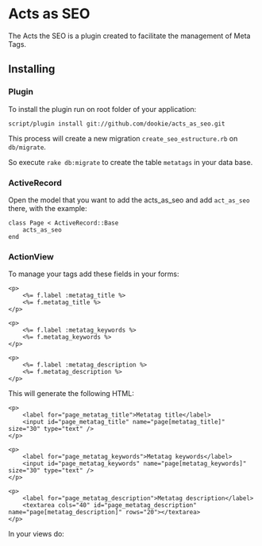 # Acts as SEO

The Acts the SEO is a plugin created to facilitate the management of Meta Tags.

## Installing

### Plugin

To install the plugin run on root folder of your application:

	script/plugin install git://github.com/dookie/acts_as_seo.git
	
This process will create a new migration `create_seo_estructure.rb` on `db/migrate`.

So execute `rake db:migrate` to create the table `metatags` in your data base.

### ActiveRecord

Open the model that you want to add the acts_as_seo and add `act_as_seo` there, with the example:

	class Page < ActiveRecord::Base
		acts_as_seo
	end

### ActionView

To manage your tags add these fields in your forms:

	<p>
		<%= f.label :metatag_title %>
		<%= f.metatag_title %>
	</p>
	
	<p>
		<%= f.label :metatag_keywords %>
		<%= f.metatag_keywords %>
	</p>
	
	<p>
		<%= f.label :metatag_description %>
		<%= f.metatag_description %>
	</p>

This will generate the following HTML:

	<p>
		<label for="page_metatag_title">Metatag title</label>
		<input id="page_metatag_title" name="page[metatag_title]" size="30" type="text" />
	</p>

	<p>
		<label for="page_metatag_keywords">Metatag keywords</label>
		<input id="page_metatag_keywords" name="page[metatag_keywords]" size="30" type="text" />
	</p>

	<p>
		<label for="page_metatag_description">Metatag description</label>
		<textarea cols="40" id="page_metatag_description" name="page[metatag_description]" rows="20"></textarea>
	</p>
	
In your views do:
